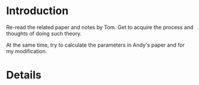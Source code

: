# Introduction #

Re-read the related paper and notes by Tom. Get to acquire the process and thoughts of doing such theory.

At the same time, try to calculate the parameters in Andy's paper and for my modification.

# Details #
